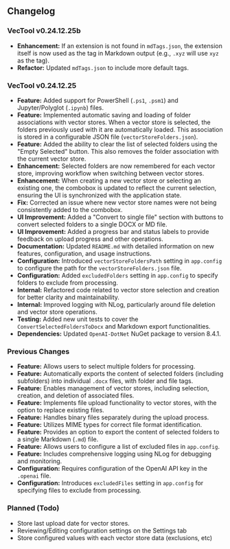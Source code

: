## Changelog

### VecTool v0.24.12.25b

*   **Enhancement:** If an extension is not found in `mdTags.json`, the extension itself is now used as the tag in Markdown output (e.g., `.xyz` will use `xyz` as the tag).
*   **Refactor:** Updated `mdTags.json` to include more default tags.

### VecTool v0.24.12.25

*   **Feature:** Added support for PowerShell (`.ps1`, `.psm1`) and Jupyter/Polyglot (`.ipynb`) files.
*   **Feature:** Implemented automatic saving and loading of folder associations with vector stores. When a vector store is selected, the folders previously used with it are automatically loaded. This association is stored in a configurable JSON file (`vectorStoreFolders.json`).
*   **Feature:** Added the ability to clear the list of selected folders using the "Empty Selected" button. This also removes the folder association with the current vector store.
*   **Enhancement:** Selected folders are now remembered for each vector store, improving workflow when switching between vector stores.
*   **Enhancement:** When creating a new vector store or selecting an existing one, the combobox is updated to reflect the current selection, ensuring the UI is synchronized with the application state.
*   **Fix:** Corrected an issue where new vector store names were not being consistently added to the combobox.
*   **UI Improvement:** Added a "Convert to single file" section with buttons to convert selected folders to a single DOCX or MD file.
*   **UI Improvement:** Added a progress bar and status labels to provide feedback on upload progress and other operations.
*   **Documentation:** Updated `README.md` with detailed information on new features, configuration, and usage instructions.
*   **Configuration:** Introduced `vectorStoreFoldersPath` setting in `app.config` to configure the path for the `vectorStoreFolders.json` file.
*   **Configuration:** Added `excludedFolders` setting in `app.config` to specify folders to exclude from processing.
*   **Internal:** Refactored code related to vector store selection and creation for better clarity and maintainability.
*   **Internal:** Improved logging with NLog, particularly around file deletion and vector store operations.
*   **Testing:** Added new unit tests to cover the `ConvertSelectedFoldersToDocx` and Markdown export functionalities.
*   **Dependencies:** Updated `OpenAI-DotNet` NuGet package to version 8.4.1.

### Previous Changes

*   **Feature:** Allows users to select multiple folders for processing.
*   **Feature:** Automatically exports the content of selected folders (including subfolders) into individual `.docx` files, with folder and file tags.
*   **Feature:** Enables management of vector stores, including selection, creation, and deletion of associated files.
*   **Feature:** Implements file upload functionality to vector stores, with the option to replace existing files.
*   **Feature:** Handles binary files separately during the upload process.
*   **Feature:** Utilizes MIME types for correct file format identification.
*   **Feature:** Provides an option to export the content of selected folders to a single Markdown (`.md`) file.
*   **Feature:** Allows users to configure a list of excluded files in `app.config`.
*   **Feature:** Includes comprehensive logging using NLog for debugging and monitoring.
*   **Configuration:** Requires configuration of the OpenAI API key in the `.openai` file.
*   **Configuration:** Introduces `excludedFiles` setting in `app.config` for specifying files to exclude from processing.

### Planned (Todo)

*   Store last upload date for vector stores.
*   Reviewing/Editing configuration settings on the Settings tab
*   Store configured values with each vector store data (exclusions, etc)